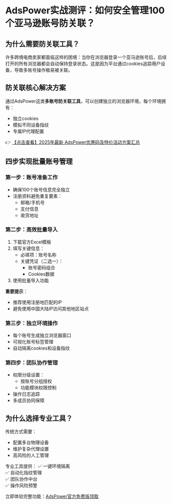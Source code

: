 # AdsPower实战测评：如何安全管理100个亚马逊账号防关联？

## 为什么需要防关联工具？

许多跨境电商卖家都面临这样的困境：当你在浏览器登录一个亚马逊账号后，后续打开的所有浏览器都会自动保持登录状态。这是因为平台通过cookies追踪用户设备，导致多账号操作极易被关联。

## 防关联核心解决方案

通过AdsPower这类**多账号防关联工具**，可以创建独立的浏览器环境，每个环境拥有：
- 独立cookies
- 模拟不同设备指纹
- 专属IP代理配置

👉 [【点击查看】2025年最新 AdsPower优惠码及特价活动方案汇总](https://bit.ly/adspower_free)

## 四步实现批量账号管理

### 第一步：账号准备工作
- 确保100个账号信息完全独立
- 注册资料避免重复要素：
  - 邮箱/手机号
  - 支付信息
  - 收货地址

### 第二步：高效批量导入
1. 下载官方Excel模板
2. 填写关键信息：
   - 必填项：账号名称
   - 关键凭证（二选一）：
     - 账号密码组合
     - Cookies数据
3. 使用批量导入功能

**重要提示**：
- 推荐使用注册地匹配的IP
- 避免使用中国大陆IP访问其他地区站点

### 第三步：独立环境操作
- 每个账号生成独立浏览器窗口
- 可视化账号标签管理
- 自动隔离cookies和设备指纹

### 第四步：团队协作管理
- 权限分级设置：
  - 按账号分组授权
  - 功能模块权限控制
- 操作日志追踪
- 多成员协同保障

## 为什么选择专业工具？

传统方式需要：
- 配置多台物理设备
- 维护复杂代理设置
- 高风险的人工管理

专业工具提供：
✅ 一键环境隔离  
✅ 自动化指纹管理  
✅ 团队协作中台  
✅ 操作风险预警

立即体验完整功能：[AdsPower官方免费版领取](https://bit.ly/adspower_free)